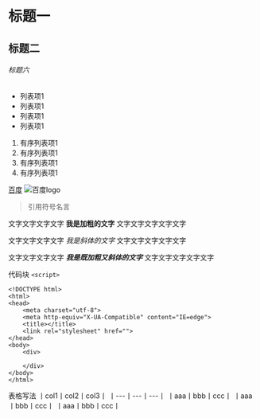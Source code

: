 # 标题一
## 标题二
###### 标题六

- 列表项1
- 列表项1
- 列表项1
- 列表项1

1. 有序列表项1
1. 有序列表项1
1. 有序列表项1
1. 有序列表项1


[百度](http://www.baidu.com)
![百度logo](https://www.baidu.com/img/baidu_jgylogo3.gif)


> 引用符号名言


文字文字文字文字  **我是加粗的文字**  文字文字文字文字文字

文字文字文字文字  *我是斜体的文字*  文字文字文字文字文字

文字文字文字文字  ***我是既加粗又斜体的文字***  文字文字文字文字文字

代码块 `<script>`

```
<!DOCTYPE html>
<html>
<head>
    <meta charset="utf-8">
    <meta http-equiv="X-UA-Compatible" content="IE=edge">
    <title></title>
    <link rel="stylesheet" href="">
</head>
<body>
    <div>

    </div>
</body>
</html>
```

表格写法
丨col1丨col2丨col3丨
丨---丨---丨---丨
丨aaa丨bbb丨ccc丨
丨aaa丨bbb丨ccc丨
丨aaa丨bbb丨ccc丨
